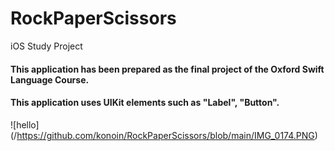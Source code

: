 # RockPaperScissors
iOS Study Project

#### This application has been prepared as the final project of the Oxford Swift Language Course.

#### This application uses UIKit elements such as "Label", "Button".

![hello] (/https://github.com/konoin/RockPaperScissors/blob/main/IMG_0174.PNG)

